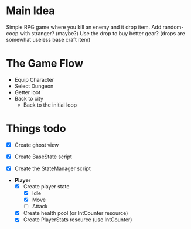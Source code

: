 # Main Idea

Simple RPG game where you kill an enemy and it drop item.
Add random-coop with stranger? (maybe?)
Use the drop to buy better gear? (drops are somewhat useless base craft item)


# The Game Flow

- Equip Character
- Select Dungeon
- Getter loot
- Back to city
	- Back to the initial loop


# Things todo

- [x] Create ghost view
- [x] Create BaseState script
- [x] Create the StateManager script


- **Player**
	- [x] Create player state
		- [x] Idle
		- [x] Move
		- [ ] Attack
	- [x] Create health pool (or IntCounter resource)
	- [x] Create PlayerStats resource (use IntCounter)
